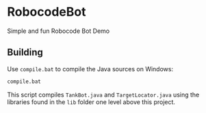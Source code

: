 # RobocodeBot
Simple and fun Robocode Bot Demo

## Building

Use `compile.bat` to compile the Java sources on Windows:

```bat
compile.bat
```

This script compiles `TankBot.java` and `TargetLocator.java` using the
libraries found in the `lib` folder one level above this project.
